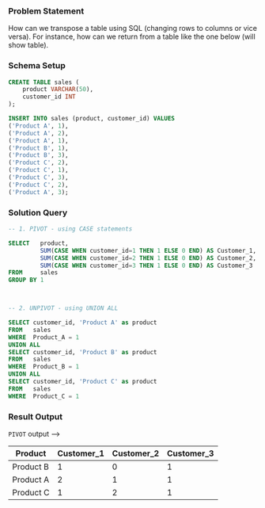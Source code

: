 ### Problem Statement

How can we transpose a table using SQL (changing rows to columns or vice versa). For instance, how can we return from a table like the one below (will show table).


### Schema Setup

```sql
CREATE TABLE sales (
    product VARCHAR(50),
    customer_id INT
);

INSERT INTO sales (product, customer_id) VALUES
('Product A', 1),
('Product A', 2),
('Product A', 1),
('Product B', 1),
('Product B', 3),
('Product C', 2),
('Product C', 1),
('Product C', 3),
('Product C', 2),
('Product A', 3);
```



### Solution Query

```sql
-- 1. PIVOT - using CASE statements

SELECT   product,
         SUM(CASE WHEN customer_id=1 THEN 1 ELSE 0 END) AS Customer_1,
         SUM(CASE WHEN customer_id=2 THEN 1 ELSE 0 END) AS Customer_2,
         SUM(CASE WHEN customer_id=3 THEN 1 ELSE 0 END) AS Customer_3
FROM     sales
GROUP BY 1



-- 2. UNPIVOT - using UNION ALL

SELECT customer_id, 'Product A' as product
FROM   sales
WHERE  Product_A = 1
UNION ALL
SELECT customer_id, 'Product B' as product
FROM   sales
WHERE  Product_B = 1
UNION ALL
SELECT customer_id, 'Product C' as product
FROM   sales
WHERE  Product_C = 1
```



### Result Output

`PIVOT` output -->

| Product    | Customer_1 | Customer_2 | Customer_3 |
|------------|-------------|-------------|-------------|
| Product B  |      1      |      0      |      1      |
| Product A  |      2      |      1      |      1      |
| Product C  |      1      |      2      |      1      |







